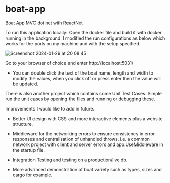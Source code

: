 # boat-app
Boat App MVC dot net with ReactNet


To run this application locally:
Open the docker file and build it with docker running in the background.
I modified the run configurations as below which works for the ports on my machine and with the setup specified.

![Screenshot 2024-01-29 at 20 08 45](https://github.com/rdcranfield/boat-app/assets/36520843/3e419b25-dac1-408b-963f-0720eec54feb)

Go to your browser of choice and enter http://localhost:5031/
- You can double click the text of the boat name, length and width to modify the values, when you click off or press enter then the value will be updated.


There is also another project which contains some Unit Test Cases. Simple run the unit cases by opening the files and running or debugging these.



Improvements I would like to add in future.
- Better UI design with CSS and more interactive elements plus a website structure.
- Middleware for the networking errors to ensure consistency in error responses and centralisation of unhandled throws.
i.e. a common network project with client and server errors and app.UseMiddleware<NetExceptionMiddleware> in the startup file.
- Integration Testing and testing on a production/live db.

- More advanced demonstration of boat variety such as types, sizes and cargo for example. 
